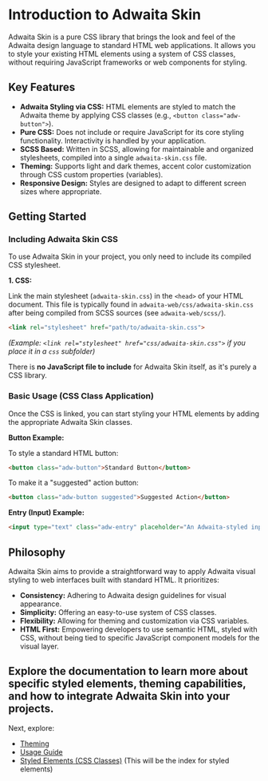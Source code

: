 # Introduction to Adwaita Skin

Adwaita Skin is a pure CSS library that brings the look and feel of the Adwaita design language to standard HTML web applications. It allows you to style your existing HTML elements using a system of CSS classes, without requiring JavaScript frameworks or web components for styling.

## Key Features

*   **Adwaita Styling via CSS:** HTML elements are styled to match the Adwaita theme by applying CSS classes (e.g., `<button class="adw-button">`).
*   **Pure CSS:** Does not include or require JavaScript for its core styling functionality. Interactivity is handled by your application.
*   **SCSS Based:** Written in SCSS, allowing for maintainable and organized stylesheets, compiled into a single `adwaita-skin.css` file.
*   **Theming:** Supports light and dark themes, accent color customization through CSS custom properties (variables).
*   **Responsive Design:** Styles are designed to adapt to different screen sizes where appropriate.

## Getting Started

### Including Adwaita Skin CSS

To use Adwaita Skin in your project, you only need to include its compiled CSS stylesheet.

**1. CSS:**

Link the main stylesheet (`adwaita-skin.css`) in the `<head>` of your HTML document. This file is typically found in `adwaita-web/css/adwaita-skin.css` after being compiled from SCSS sources (see `adwaita-web/scss/`).

```html
<link rel="stylesheet" href="path/to/adwaita-skin.css">
```
*(Example: `<link rel="stylesheet" href="css/adwaita-skin.css">` if you place it in a `css` subfolder)*

There is **no JavaScript file to include** for Adwaita Skin itself, as it's purely a CSS library.

### Basic Usage (CSS Class Application)

Once the CSS is linked, you can start styling your HTML elements by adding the appropriate Adwaita Skin classes.

**Button Example:**

To style a standard HTML button:
```html
<button class="adw-button">Standard Button</button>
```

To make it a "suggested" action button:
```html
<button class="adw-button suggested">Suggested Action</button>
```

**Entry (Input) Example:**

```html
<input type="text" class="adw-entry" placeholder="An Adwaita-styled input">
```

## Philosophy

Adwaita Skin aims to provide a straightforward way to apply Adwaita visual styling to web interfaces built with standard HTML. It prioritizes:

*   **Consistency:** Adhering to Adwaita design guidelines for visual appearance.
*   **Simplicity:** Offering an easy-to-use system of CSS classes.
*   **Flexibility:** Allowing for theming and customization via CSS variables.
*   **HTML First:** Empowering developers to use semantic HTML, styled with CSS, without being tied to specific JavaScript component models for the visual layer.

Explore the documentation to learn more about specific styled elements, theming capabilities, and how to integrate Adwaita Skin into your projects.
---

Next, explore:
*   [Theming](./theming.md)
*   [Usage Guide](./usage-guide.md)
*   [Styled Elements (CSS Classes)](../widgets/README.md) (This will be the index for styled elements)
